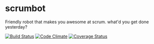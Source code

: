 scrumbot
=========

Friendly robot that makes you awesome at scrum. what'd you get done yesterday?

[![Build Status](https://travis-ci.org/mscoutermarsh/scrumlogs.png?branch=master)](https://travis-ci.org/mscoutermarsh/scrumbot)
[![Code Climate](https://codeclimate.com/github/mscoutermarsh/scrumlogs.png)](https://codeclimate.com/github/mscoutermarsh/scrumbot)
[![Coverage Status](https://coveralls.io/repos/mscoutermarsh/scrumlogs/badge.png)](https://coveralls.io/r/mscoutermarsh/scrumbot)
